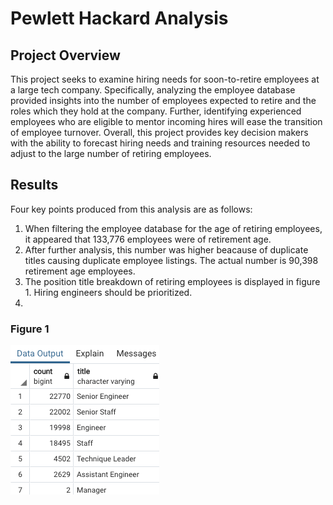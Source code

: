 # Pewlett Hackard Analysis

## Project Overview

This project seeks to examine hiring needs for soon-to-retire employees at a large tech company. Specifically, analyzing the employee database provided insights into the number of employees expected to retire and the roles which they hold at the company. Further, identifying experienced employees who are eligible to mentor incoming hires will ease the transition of employee turnover. Overall, this project provides key decision makers with the ability to forecast hiring needs and training resources needed to adjust to the large number of retiring employees. 

## Results

Four key points produced from this analysis are as follows:

1.  When filtering the employee database for the age of retiring employees, it appeared that 133,776 employees were of retirement age.
2.  After further analysis, this number was higher beacause of duplicate titles causing duplicate employee listings. The actual number is 90,398 retirement age employees.
3.  The position title breakdown of retiring employees is displayed in figure 1. Hiring engineers should be prioritized. 
4.

### Figure 1
![](Images/Image1.png)
